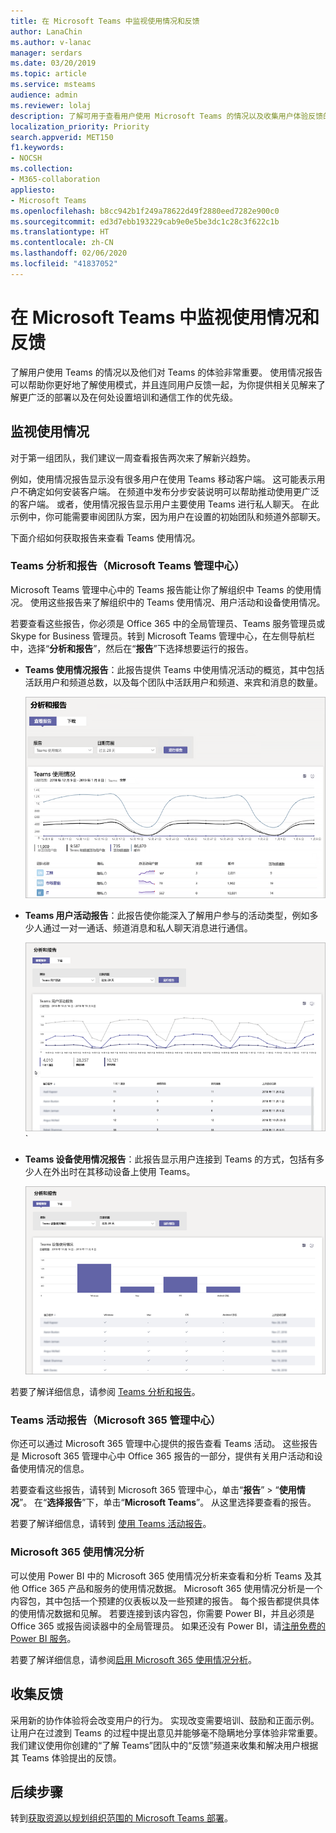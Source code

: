 ```yaml
---
title: 在 Microsoft Teams 中监视使用情况和反馈
author: LanaChin
ms.author: v-lanac
manager: serdars
ms.date: 03/20/2019
ms.topic: article
ms.service: msteams
audience: admin
ms.reviewer: lolaj
description: 了解可用于查看用户使用 Microsoft Teams 的情况以及收集用户体验反馈的报告选项。
localization_priority: Priority
search.appverid: MET150
f1.keywords:
- NOCSH
ms.collection:
- M365-collaboration
appliesto:
- Microsoft Teams
ms.openlocfilehash: b8cc942b1f249a78622d49f2880eed7282e900c0
ms.sourcegitcommit: ed3d7ebb193229cab9e0e5be3dc1c28c3f622c1b
ms.translationtype: HT
ms.contentlocale: zh-CN
ms.lasthandoff: 02/06/2020
ms.locfileid: "41837052"
---
```

# <a name="monitor-usage-and-feedback-in-microsoft-teams"></a>在 Microsoft Teams 中监视使用情况和反馈
了解用户使用 Teams 的情况以及他们对 Teams 的体验非常重要。 使用情况报告可以帮助你更好地了解使用模式，并且连同用户反馈一起，为你提供相关见解来了解更广泛的部署以及在何处设置培训和通信工作的优先级。

## <a name="monitor-usage"></a>监视使用情况
对于第一组团队，我们建议一周查看报告两次来了解新兴趋势。 

例如，使用情况报告显示没有很多用户在使用 Teams 移动客户端。 这可能表示用户不确定如何安装客户端。 在频道中发布分步安装说明可以帮助推动使用更广泛的客户端。 或者，使用情况报告显示用户主要使用 Teams 进行私人聊天。 在此示例中，你可能需要审阅团队方案，因为用户在设置的初始团队和频道外部聊天。 

下面介绍如何获取报告来查看 Teams 使用情况。 

### <a name="teams-analytics--reports-microsoft-teams-admin-center"></a>Teams 分析和报告（Microsoft Teams 管理中心）

Microsoft Teams 管理中心中的 Teams 报告能让你了解组织中 Teams 的使用情况。 使用这些报告来了解组织中的 Teams 使用情况、用户活动和设备使用情况。 

若要查看这些报告，你必须是 Office 365 中的全局管理员、Teams 服务管理员或 Skype for Business 管理员。转到 Microsoft Teams 管理中心，在左侧导航栏中，选择“**分析和报告**”，然后在“**报告**”下选择想要运行的报告。

- **Teams 使用情况报告**：此报告提供 Teams 中使用情况活动的概览，其中包括活跃用户和频道总数，以及每个团队中活跃用户和频道、来宾和消息的数量。 

    ![Teams 使用情况报告的屏幕截图](media/teams-reports-teams-usage.png "Microsoft Teams 管理中心内 Teams 使用情况报告的屏幕截图")     
- **Teams 用户活动报告**：此报告使你能深入了解用户参与的活动类型，例如多少人通过一对一通话、频道消息和私人聊天消息进行通信。 

    ![Teams 用户活动报告的屏幕截图](media/teams-reports-user-activity.png "Microsoft Teams 管理中心内 Teams 用户活动报告的屏幕截图") 
`
- **Teams 设备使用情况报告**：此报告显示用户连接到 Teams 的方式，包括有多少人在外出时在其移动设备上使用 Teams。 

    ![Teams 设备使用情况报告的屏幕截图](media/teams-reports-device-usage.png "Microsoft Teams 管理中心内 Teams 设备使用情况报告的屏幕截图")

若要了解详细信息，请参阅 [Teams 分析和报告](teams-analytics-and-reports/teams-reporting-reference.md)。 

### <a name="teams-activity-reports-microsoft-365-admin-center"></a>Teams 活动报告（Microsoft 365 管理中心）
你还可以通过 Microsoft 365 管理中心提供的报告查看 Teams 活动。 这些报告是 Microsoft 365 管理中心中 Office 365 报告的一部分，提供有关用户活动和设备使用情况的信息。 

若要查看这些报告，请转到 Microsoft 365 管理中心，单击“**报告**” > “**使用情况**”。 在“**选择报告**”下，单击“**Microsoft Teams**”。 从这里选择要查看的报告。

若要了解详细信息，请转到 [使用 Teams 活动报告](teams-activity-reports.md)。

### <a name="microsoft-365-usage-analytics"></a>Microsoft 365 使用情况分析

可以使用 Power BI 中的 Microsoft 365 使用情况分析来查看和分析 Teams 及其他 Office 365 产品和服务的使用情况数据。 Microsoft 365 使用情况分析是一个内容包，其中包括一个预建的仪表板以及一些预建的报告。 每个报告都提供具体的使用情况数据和见解。 若要连接到该内容包，你需要 Power BI，并且必须是 Office 365 或报告阅读器中的全局管理员。 如果还没有 Power BI，请[注册免费的 Power BI 服务](https://powerbi.microsoft.com)。 

若要了解详细信息，请参阅[启用 Microsoft 365 使用情况分析](https://support.office.com/article/Microsoft-365-usage-analytics-77ff780d-ab19-4553-adea-09cb65ad0f1f)。 

## <a name="gather-feedback"></a>收集反馈
采用新的协作体验将会改变用户的行为。 实现改变需要培训、鼓励和正面示例。 让用户在过渡到 Teams 的过程中提出意见并能够毫不隐瞒地分享体验非常重要。 我们建议使用你创建的“了解 Teams”团队中的“反馈”频道来收集和解决用户根据其 Teams 体验提出的反馈。 

## <a name="next-steps"></a>后续步骤
转到[获取资源以规划组织范围的 Microsoft Teams 部署](get-started-with-teams-resources-for-org-wide-rollout.md)。
